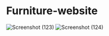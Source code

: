 ﻿# Furniture-website
 ![Screenshot (123)](https://user-images.githubusercontent.com/108757431/223523095-1412c9ef-ca13-4240-9d1b-2efdab242e35.png)
 ![Screenshot (124)](https://user-images.githubusercontent.com/108757431/223523452-f72312a0-32d7-4f5d-8518-5b6b84923432.png)
